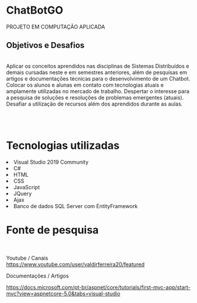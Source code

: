# ChatBotGO
PROJETO EM COMPUTAÇÃO APLICADA


<h2>Objetivos e Desafios</h2> <br>
Aplicar os conceitos aprendidos nas disciplinas de Sistemas Distribuídos e demais cursadas neste e em semestres anteriores, além de pesquisas em artigos e documentações técnicas para o desenvolvimento de um Chatbot.
Colocar os alunos e alunas em contato com tecnologias atuais e amplamente utilizadas no mercado de trabalho.
Despertar o interesse para a pesquisa de soluções e resoluções de problemas emergentes (atuais).
Desafiar a utilização de recursos além dos aprendidos durante as aulas.


<br><br>

# Tecnologias utilizadas

<li>Visual Studio 2019 Community</li>
<li>C#</li>
<li>HTML</li>
<li>CSS</li>
<li>JavaScript</li>
<li>JQuery</li>
<li>Ajax</li>
<li>Banco de dados SQL Server com EntityFramework</li>

# Fonte de pesquisa
<br>

Youtube / Canais <br>
https://www.youtube.com/user/valdirferreira20/featured

Documentações / Artigos

https://docs.microsoft.com/pt-br/aspnet/core/tutorials/first-mvc-app/start-mvc?view=aspnetcore-5.0&tabs=visual-studio
